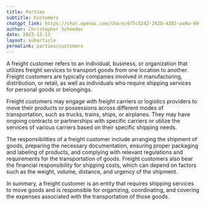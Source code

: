 ```yaml
---
title: Parties
subtitle: Customers
chatgpt_link: https://chat.openai.com/share/675c5242-2428-4282-aa9a-49fe050b2156
author: Christopher Schoeder
date: 2023-12-13
layout: subarticle
permalink: parties/customers
---
```


A freight customer refers to an individual, business, or organization that utilizes freight services to transport goods from one location to another. Freight customers are typically companies involved in manufacturing, distribution, or retail, as well as individuals who require shipping services for personal goods or belongings.

Freight customers may engage with freight carriers or logistics providers to move their products or possessions across different modes of transportation, such as trucks, trains, ships, or airplanes. They may have ongoing contracts or partnerships with specific carriers or utilize the services of various carriers based on their specific shipping needs.

The responsibilities of a freight customer include arranging the shipment of goods, preparing the necessary documentation, ensuring proper packaging and labeling of products, and complying with relevant regulations and requirements for the transportation of goods. Freight customers also bear the financial responsibility for shipping costs, which can depend on factors such as the weight, volume, distance, and urgency of the shipment.

In summary, a freight customer is an entity that requires shipping services to move goods and is responsible for organizing, coordinating, and covering the expenses associated with the transportation of those goods.
